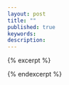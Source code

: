 ```yaml
---
layout: post
title: ""
published: true
keywords:
description:
---	
```


{% excerpt %}

{% endexcerpt %}	
